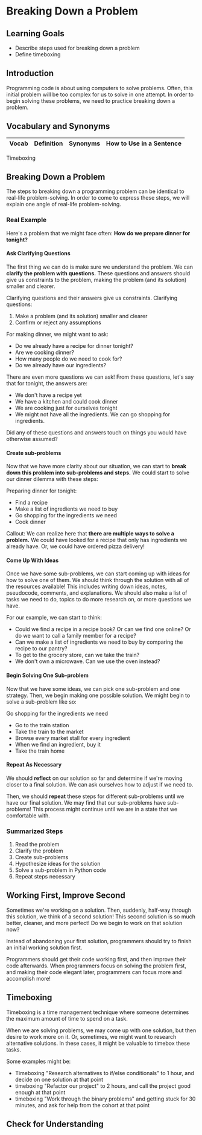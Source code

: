 # Breaking Down a Problem

## Learning Goals

- Describe steps used for breaking down a problem
- Define timeboxing

## Introduction

Programming code is about using computers to solve problems. Often, this initial problem will be too complex for us to solve in one attempt. In order to begin solving these problems, we need to practice breaking down a problem.

## Vocabulary and Synonyms

| Vocab | Definition | Synonyms | How to Use in a Sentence |
| ----- | ---------- | -------- | ------------------------ |
Timeboxing

## Breaking Down a Problem

The steps to breaking down a programming problem can be identical to real-life problem-solving. In order to come to express these steps, we will explain one angle of real-life problem-solving.

### Real Example

Here's a problem that we might face often: **How do we prepare dinner for tonight?**

#### Ask Clarifying Questions

The first thing we can do is make sure we understand the problem. We can **clarify the problem with questions.** These questions and answers should give us constraints to the problem, making the problem (and its solution) smaller and clearer.

Clarifying questions and their answers give us constraints. Clarifying questions:

1. Make a problem (and its solution) smaller and clearer
2. Confirm or reject any assumptions

For making dinner, we might want to ask:

- Do we already have a recipe for dinner tonight?
- Are we cooking dinner?
- How many people do we need to cook for?
- Do we already have our ingredients?

There are even more questions we can ask! From these questions, let's say that for tonight, the answers are:

- We don't have a recipe yet
- We have a kitchen and could cook dinner
- We are cooking just for ourselves tonight
- We might not have all the ingredients. We can go shopping for ingredients.

Did any of these questions and answers touch on things you would have otherwise assumed?

#### Create sub-problems

Now that we have more clarity about our situation, we can start to **break down this problem into sub-problems and steps.** We could start to solve our dinner dilemma with these steps:

Preparing dinner for tonight:
- Find a recipe
- Make a list of ingredients we need to buy
- Go shopping for the ingredients we need
- Cook dinner

Callout: We can realize here that **there are multiple ways to solve a problem.** We could have looked for a recipe that only has ingredients we already have. Or, we could have ordered pizza delivery!

#### Come Up With Ideas

Once we have some sub-problems, we can start coming up with ideas for how to solve one of them. We should think through the solution with all of the resources available! This includes writing down ideas, notes, pseudocode, comments, and explanations. We should also make a list of tasks we need to do, topics to do more research on, or more questions we have.

For our example, we can start to think:

- Could we find a recipe in a recipe book? Or can we find one online? Or do we want to call a family member for a recipe?
- Can we make a list of ingredients we need to buy by comparing the recipe to our pantry?
- To get to the grocery store, can we take the train?
- We don't own a microwave. Can we use the oven instead?

#### Begin Solving One Sub-problem

Now that we have some ideas, we can pick one sub-problem and one strategy. Then, we begin making one possible solution. We might begin to solve a sub-problem like so:

Go shopping for the ingredients we need
  - Go to the train station
  - Take the train to the market
  - Browse every market stall for every ingredient
  - When we find an ingredient, buy it
  - Take the train home

#### Repeat As Necessary

We should **reflect** on our solution so far and determine if we're moving closer to a final solution. We can ask ourselves how to adjust if we need to.

Then, we should **repeat** these steps for different sub-problems until we have our final solution. We may find that our sub-problems have sub-problems! This process might continue until we are in a state that we comfortable with.

### Summarized Steps

1. Read the problem
2. Clarify the problem
3. Create sub-problems
4. Hypothesize ideas for the solution
5. Solve a sub-problem in Python code
6. Repeat steps necessary

## Working First, Improve Second

Sometimes we're working on a solution. Then, suddenly, half-way through this solution, we think of a second solution! This second solution is so much better, cleaner, and more perfect! Do we begin to work on that solution now?

Instead of abandoning your first solution, programmers should try to finish an initial working solution first.

Programmers should get their code working first, and then improve their code afterwards. When programmers focus on solving the problem first, and making their code elegant later, programmers can focus more and accomplish more!

## Timeboxing

Timeboxing is a time management technique where someone determines the maximum amount of time to spend on a task.

When we are solving problems, we may come up with one solution, but then desire to work more on it. Or, sometimes, we might want to research alternative solutions. In these cases, it might be valuable to timebox these tasks.

Some examples might be:
- Timeboxing "Research alternatives to if/else conditionals" to 1 hour, and decide on one solution at that point
- timeboxing "Refactor our project" to 2 hours, and call the project good enough at that point
- timeboxing "Work through the binary problems" and getting stuck for 30 minutes, and ask for help from the cohort at that point

## Check for Understanding

<!-- MC: Which of these breaks down a problem in the correct order?

1. Read the problem
2. Clarify the problem with questions
3. Break down the problem into smaller sub-problems
4. Think through the solution with ideas, notes, pseudocode, comments, explanations, and tasks left to do more research on
5. Write parts of the solution in Python code
6. Repeat steps necessary

Answer: Clarify, create sub-problems, hypothesize solutions, solve a sub-problem, repeat

Hypothesize solutions, clarify, create sub-problems, solve a sub-problem, repeat

Hypothesize solutions, create sub-problems, solve a sub-problem, clarify, repeat

Hypothesize solutions, create sub-problems, clarify, solve a sub-problem, repeat

 -->

<!-- Short answer: Create a hypothetical situation where working first, improving second will be important and useful. -->

<!-- MC: Which of these is the most accurate definition of "timeboxing"?

Answer: You work on the task during the fixed time period and stop working on it once the time is up - then, you assess whether you've reached your planned goals.

A time management method that uses a timer to break down work into 25 minute intervals, separated by short breaks.

Research and exploration to learn about a task or the possible solutions.
 -->